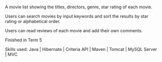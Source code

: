 A movie list showing the titles, directors, genre, star rating of each movie.

Users can search movies by input keywords and sort the results by star rating or alphabetical order.

Users can read reviews of each movie and add their own comments.

Finished in Term 5

Skills used: Java | Hibernate | Criteria API | Maven | Tomcat | MySQL Server | MVC
